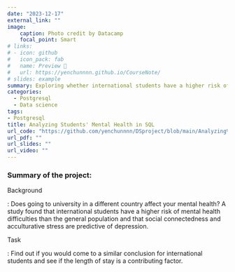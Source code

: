 ```yaml
---
date: "2023-12-17"
external_link: ""
image:
    caption: Photo credit by Datacamp
    focal_point: Smart
# links:
# - icon: github
#   icon_pack: fab
#   name: Preview 📖
#   url: https://yenchunnnn.github.io/CourseNote/
# slides: example
summary: Exploring whether international students have a higher risk of mental health difficulties than the general population.
categories:
  - Postgresql
  - Data science
tags:
- Postgresql
title: Analyzing Students' Mental Health in SQL
url_code: "https://github.com/yenchunnnn/DSproject/blob/main/Analyzing%20Students'%20Mental%20Health%20in%20SQL.ipynb"
url_pdf: ""
url_slides: ""
url_video: ""
---
```


### Summary of the project:

Background

:   Does going to university in a different country affect your mental health? A study found that international students have a higher risk of mental health difficulties than the general population and that social connectedness and acculturative stress are predictive of depression.


Task

:   Find out if you would come to a similar conclusion for international students and see if the length of stay is a contributing factor.
